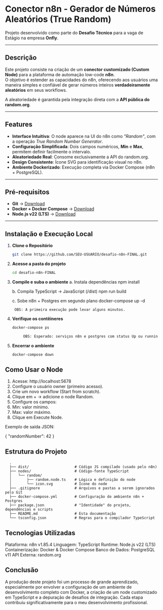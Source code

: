 # Conector n8n - Gerador de Números Aleatórios (True Random)

Projeto desenvolvido como parte do **Desafio Técnico** para a vaga de Estágio na empresa **Onfly**.

---

## Descrição
Este projeto consiste na criação de um **conector customizado (Custom Node)** para a plataforma de automação low-code **n8n**.  
O objetivo é estender as capacidades do n8n, oferecendo aos usuários uma maneira simples e confiável de gerar números inteiros **verdadeiramente aleatórios** em seus workflows.

A aleatoriedade é garantida pela integração direta com a **API pública do random.org**.

---

## Features
- **Interface Intuitiva**: O node aparece na UI do n8n como *"Random"*, com a operação *True Random Number Generator*.  
- **Configuração Simplificada**: Dois campos numéricos, **Min** e **Max**, permitem definir facilmente o intervalo.  
- **Aleatoriedade Real**: Consome exclusivamente a API do random.org.  
- **Design Consistente**: Ícone SVG para identificação visual no n8n.  
- **Ambiente Dockerizado**: Execução completa via Docker Compose (n8n + PostgreSQL).  

---

## Pré-requisitos
- **Git** → [Download](https://git-scm.com/)  
- **Docker + Docker Compose** → [Download](https://www.docker.com/)  
- **Node.js v22 (LTS)** → [Download](https://nodejs.org/)  

---

## Instalação e Execução Local

1. **Clone o Repositório**
   ```bash
   git clone https://github.com/SEU-USUARIO/desafio-n8n-FINAL.git

2. **Acesse a pasta do projeto**
   ```bash
   cd desafio-n8n-FINAL

3. **Compile e suba o ambiente**
     a. Instala dependências
    npm install

     b. Compila TypeScript → JavaScript (/dist)
    npm run build

     c. Sobe n8n + Postgres em segundo plano
    docker-compose up -d

        OBS: A primeira execução pode levar alguns minutos.

4. **Verifique os contêineres**
   ```bash
   docker-compose ps

        OBS: Esperado: serviços n8n e postgres com status Up ou running.

5. **Encerrar o ambiente**
   ```bash
   docker-compose down

## Como Usar o Node
  1. Acesse: http://localhost:5678
  2. Configure o usuário owner (primeiro acesso).
  3. Crie um novo workflow (Start from scratch).
  4. Clique em + → adicione o node Random.
  5. Configure os campos:
  6. Min: valor mínimo.
  7. Max: valor máximo.
  8. Clique em Execute Node.

  Exemplo de saída JSON:

  {
    "randomNumber": 42
  }

## Estrutura do Projeto
      .
      ├── dist/                     # Código JS compilado (usado pelo n8n)
      ├── nodes/                    # Código-fonte TypeScript
      │   └── random/
      │       ├── random.node.ts    # Lógica e definição do node
      │       └── icon.svg          # Ícone do node
      ├── .gitignore                # Arquivos e pastas a serem ignorados pelo Git
      ├── docker-compose.yml        # Configuração do ambiente n8n + Postgres
      ├── package.json              # "Identidade" do projeto, dependências e scripts
      ├── README.md                 # Esta documentação
      └── tsconfig.json             # Regras para o compilador TypeScript

## Tecnologias Utilizadas
Plataforma: n8n v1.85.4
Linguagem: TypeScript
Runtime: Node.js v22 (LTS)
Containerização: Docker & Docker Compose
Banco de Dados: PostgreSQL v11
API Externa: random.org

## Conclusão
A produção deste projeto foi um processo de grande aprendizado, especialmente por envolver a configuração de um ambiente de desenvolvimento completo com Docker, a criação de um node customizado em TypeScript e a depuração de desafios de integração. Cada etapa contribuiu significativamente para o meu desenvolvimento profissional.
